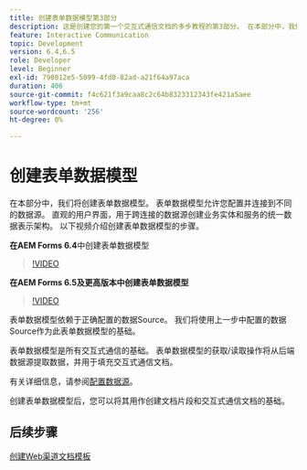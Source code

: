 ```yaml
---
title: 创建表单数据模型第3部分
description: 这是创建您的第一个交互式通信文档的多步教程的第3部分。 在本部分中，我们将创建表单数据模型。 表单数据模型允许您配置和连接到不同的数据源。它提供了一个直观的用户界面，用于跨连接的数据源创建业务实体和服务的统一数据表示架构。以下视频介绍了创建表单数据模型的步骤。
feature: Interactive Communication
topic: Development
version: 6.4,6.5
role: Developer
level: Beginner
exl-id: 798012e5-5099-4fd0-82ad-a21f64a97aca
duration: 406
source-git-commit: f4c621f3a9caa8c2c64b8323312343fe421a5aee
workflow-type: tm+mt
source-wordcount: '256'
ht-degree: 0%

---
```


# 创建表单数据模型

在本部分中，我们将创建表单数据模型。 表单数据模型允许您配置并连接到不同的数据源。 直观的用户界面，用于跨连接的数据源创建业务实体和服务的统一数据表示架构。 以下视频介绍创建表单数据模型的步骤。

**在AEM Forms 6.4**&#x200B;中创建表单数据模型

>[!VIDEO](https://video.tv.adobe.com/v/27763?quality=12&learn=on)

**在AEM Forms 6.5及更高版本中创建表单数据模型**

>[!VIDEO](https://video.tv.adobe.com/v/27765?quality=12&learn=on)

表单数据模型依赖于正确配置的数据Source。 我们将使用上一步中配置的数据Source作为此表单数据模型的基础。

表单数据模型是所有交互式通信的基础。 表单数据模型的获取/读取操作将从后端数据源提取数据，并用于填充交互式通信文档。

有关详细信息，请参阅[配置数据源](parttwo.md)。

创建表单数据模型后，您可以将其用作创建文档片段和交互式通信文档的基础。

## 后续步骤

[创建Web渠道文档模板](./partfour.md)


